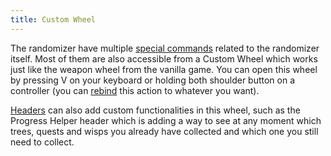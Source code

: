 ```yaml
---
title: Custom Wheel
---
```


The randomizer have multiple [special commands](/features/special-commands) related to the randomizer itself. Most of them are also accessible from a Custom Wheel which works just like the weapon wheel from the vanilla game. You can open this wheel by pressing V on your keyboard or holding both shoulder button on a controller (you can [rebind](/features/keybinds) this action to whatever you want).

[Headers](/seedgen/headers) can also add custom functionalities in this wheel, such as the Progress Helper header which is adding a way to see at any moment which trees, quests and wisps you already have collected and which one you still need to collect.